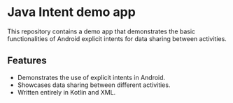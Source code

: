 ﻿# Java Intent demo app

This repository contains a demo app that demonstrates the basic functionalities of Android explicit intents for data sharing between activities.


## Features
- Demonstrates the use of explicit intents in Android.
- Showcases data sharing between different activities.
- Written entirely in Kotlin and XML.
